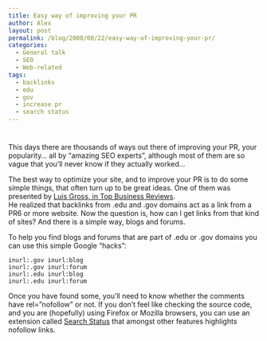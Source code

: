 ```yaml
---
title: Easy way of improving your PR
author: Alex
layout: post
permalink: /blog/2008/08/22/easy-way-of-improving-your-pr/
categories:
  - General talk
  - SEO
  - Web-related
tags:
  - backlinks
  - edu
  - gov
  - increase pr
  - search status
---
```

# 

This days there are thousands of ways out there of improving your PR, your popularity… all by “amazing SEO experts”, although most of them are so vague that you’ll never know if they actually worked…

The best way to optimize your site, and to improve your PR is to do some simple things, that often turn up to be great ideas. One of them was presented by [Luis Gross, in Top Business Reviews][1].  
He realized that backlinks from .edu and .gov domains act as a link from a PR6 or more website. Now the question is, how can I get links from that kind of sites? And there is a simple way, blogs and forums.

 [1]: http://www.topbusinessreviews.com/2008/07/16/how-to-get-gov-and-edu-backlinks/

To help you find blogs and forums that are part of .edu or .gov domains you can use this simple Google “hacks”:

    inurl:.gov inurl:blog
    inurl:.gov inurl:forum
    inurl:.edu inurl:blog
    inurl:.edu inurl:forum
    

Once you have found some, you’ll need to know whether the comments have rel=”nofollow” or not. If you don’t feel like checking the source code, and you are (hopefully) using Firefox or Mozilla browsers, you can use an extension called [Search Status][2] that amongst other features highlights nofollow links.

 [2]: http://www.quirk.biz/searchstatus/